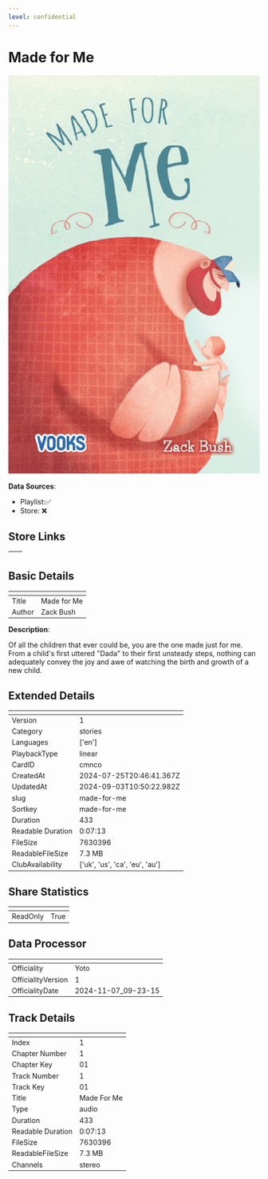 ```yaml
---
level: confidential
---
```

# Made for Me

![card_[cmnco].png](../../img/cards/card_[cmnco].png)

**Data Sources**: 

- Playlist:✅
- Store: ❌


## Store Links

| <!-- --> | <!-- --> |
| - | - |


## Basic Details

| <!-- --> | <!-- --> |
| - | - |
| Title | Made for Me |
| Author | Zack Bush |

**Description**:

Of all the children that ever could be, you are the one made just for me. From a child's first uttered "Dada" to their first unsteady steps, nothing can adequately convey the joy and awe of watching the birth and growth of a new child.


## Extended Details

| <!-- --> | <!-- --> |
| - | - |
| Version | 1 |
| Category | stories |
| Languages | ['en'] |
| PlaybackType | linear |
| CardID | cmnco |
| CreatedAt | 2024-07-25T20:46:41.367Z |
| UpdatedAt | 2024-09-03T10:50:22.982Z |
| slug | made-for-me |
| Sortkey | made-for-me |
| Duration | 433 |
| Readable Duration | 0:07:13 |
| FileSize | 7630396 |
| ReadableFileSize | 7.3 MB |
| ClubAvailability | ['uk', 'us', 'ca', 'eu', 'au'] |


## Share Statistics

| <!-- --> | <!-- --> |
| - | - |
| ReadOnly | True |


## Data Processor

| <!-- --> | <!-- --> |
| - | - |
| Officiality | Yoto
| OfficialityVersion | 1
| OfficialityDate | 2024-11-07_09-23-15


## Track Details

| <!-- --> | <!-- --> |
| - | - |
| Index | 1 |
| Chapter Number | 1 |
| Chapter Key | 01 |
| Track Number | 1 |
| Track Key | 01 |
| Title | Made For Me |
| Type | audio |
| Duration | 433 |
| Readable Duration | 0:07:13 |
| FileSize | 7630396 |
| ReadableFileSize | 7.3 MB |
| Channels | stereo |

